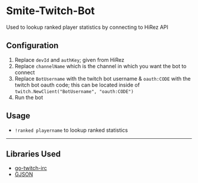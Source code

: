 # Smite-Twitch-Bot
Used to lookup ranked player statistics by connecting to HiRez API

## Configuration
1. Replace `devId` and `authKey`; given from HiRez 
2. Replace `channelName` which is the channel in which you want the bot to connect
3. Replace `BotUsername` with the twitch bot username & `oauth:CODE` with the twitch bot oauth code; this can be located inside of  `twitch.NewClient("BotUsername", "oauth:CODE")`
4. Run the bot

## Usage
* `!ranked playername` to lookup ranked statistics

----
## Libraries Used
* [go-twitch-irc](https://github.com/gempir/go-twitch-irc)
* [GJSON](https://github.com/tidwall/gjson)
